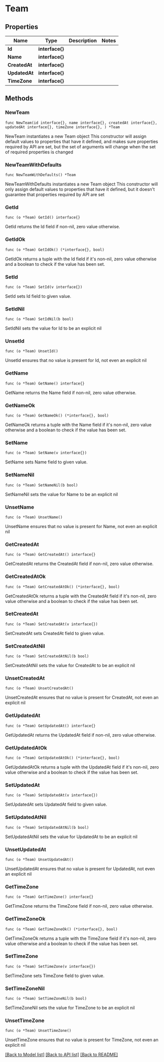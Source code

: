 # Team

## Properties

Name | Type | Description | Notes
------------ | ------------- | ------------- | -------------
**Id** | **interface{}** |  | 
**Name** | **interface{}** |  | 
**CreatedAt** | **interface{}** |  | 
**UpdatedAt** | **interface{}** |  | 
**TimeZone** | **interface{}** |  | 

## Methods

### NewTeam

`func NewTeam(id interface{}, name interface{}, createdAt interface{}, updatedAt interface{}, timeZone interface{}, ) *Team`

NewTeam instantiates a new Team object
This constructor will assign default values to properties that have it defined,
and makes sure properties required by API are set, but the set of arguments
will change when the set of required properties is changed

### NewTeamWithDefaults

`func NewTeamWithDefaults() *Team`

NewTeamWithDefaults instantiates a new Team object
This constructor will only assign default values to properties that have it defined,
but it doesn't guarantee that properties required by API are set

### GetId

`func (o *Team) GetId() interface{}`

GetId returns the Id field if non-nil, zero value otherwise.

### GetIdOk

`func (o *Team) GetIdOk() (*interface{}, bool)`

GetIdOk returns a tuple with the Id field if it's non-nil, zero value otherwise
and a boolean to check if the value has been set.

### SetId

`func (o *Team) SetId(v interface{})`

SetId sets Id field to given value.


### SetIdNil

`func (o *Team) SetIdNil(b bool)`

 SetIdNil sets the value for Id to be an explicit nil

### UnsetId
`func (o *Team) UnsetId()`

UnsetId ensures that no value is present for Id, not even an explicit nil
### GetName

`func (o *Team) GetName() interface{}`

GetName returns the Name field if non-nil, zero value otherwise.

### GetNameOk

`func (o *Team) GetNameOk() (*interface{}, bool)`

GetNameOk returns a tuple with the Name field if it's non-nil, zero value otherwise
and a boolean to check if the value has been set.

### SetName

`func (o *Team) SetName(v interface{})`

SetName sets Name field to given value.


### SetNameNil

`func (o *Team) SetNameNil(b bool)`

 SetNameNil sets the value for Name to be an explicit nil

### UnsetName
`func (o *Team) UnsetName()`

UnsetName ensures that no value is present for Name, not even an explicit nil
### GetCreatedAt

`func (o *Team) GetCreatedAt() interface{}`

GetCreatedAt returns the CreatedAt field if non-nil, zero value otherwise.

### GetCreatedAtOk

`func (o *Team) GetCreatedAtOk() (*interface{}, bool)`

GetCreatedAtOk returns a tuple with the CreatedAt field if it's non-nil, zero value otherwise
and a boolean to check if the value has been set.

### SetCreatedAt

`func (o *Team) SetCreatedAt(v interface{})`

SetCreatedAt sets CreatedAt field to given value.


### SetCreatedAtNil

`func (o *Team) SetCreatedAtNil(b bool)`

 SetCreatedAtNil sets the value for CreatedAt to be an explicit nil

### UnsetCreatedAt
`func (o *Team) UnsetCreatedAt()`

UnsetCreatedAt ensures that no value is present for CreatedAt, not even an explicit nil
### GetUpdatedAt

`func (o *Team) GetUpdatedAt() interface{}`

GetUpdatedAt returns the UpdatedAt field if non-nil, zero value otherwise.

### GetUpdatedAtOk

`func (o *Team) GetUpdatedAtOk() (*interface{}, bool)`

GetUpdatedAtOk returns a tuple with the UpdatedAt field if it's non-nil, zero value otherwise
and a boolean to check if the value has been set.

### SetUpdatedAt

`func (o *Team) SetUpdatedAt(v interface{})`

SetUpdatedAt sets UpdatedAt field to given value.


### SetUpdatedAtNil

`func (o *Team) SetUpdatedAtNil(b bool)`

 SetUpdatedAtNil sets the value for UpdatedAt to be an explicit nil

### UnsetUpdatedAt
`func (o *Team) UnsetUpdatedAt()`

UnsetUpdatedAt ensures that no value is present for UpdatedAt, not even an explicit nil
### GetTimeZone

`func (o *Team) GetTimeZone() interface{}`

GetTimeZone returns the TimeZone field if non-nil, zero value otherwise.

### GetTimeZoneOk

`func (o *Team) GetTimeZoneOk() (*interface{}, bool)`

GetTimeZoneOk returns a tuple with the TimeZone field if it's non-nil, zero value otherwise
and a boolean to check if the value has been set.

### SetTimeZone

`func (o *Team) SetTimeZone(v interface{})`

SetTimeZone sets TimeZone field to given value.


### SetTimeZoneNil

`func (o *Team) SetTimeZoneNil(b bool)`

 SetTimeZoneNil sets the value for TimeZone to be an explicit nil

### UnsetTimeZone
`func (o *Team) UnsetTimeZone()`

UnsetTimeZone ensures that no value is present for TimeZone, not even an explicit nil

[[Back to Model list]](../README.md#documentation-for-models) [[Back to API list]](../README.md#documentation-for-api-endpoints) [[Back to README]](../README.md)



